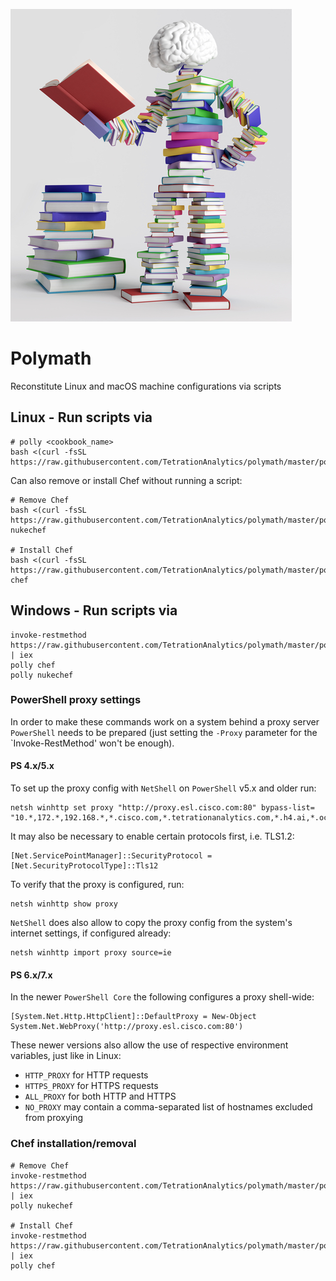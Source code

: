 ![Polly](https://github.com/TetrationAnalytics/polymath/raw/images/polly.jpg "Polly")

# Polymath

Reconstitute Linux and macOS machine configurations via scripts

## Linux - Run scripts via

```
# polly <cookbook_name>
bash <(curl -fsSL https://raw.githubusercontent.com/TetrationAnalytics/polymath/master/polly)
```

Can also remove or install Chef without running a script:

```
# Remove Chef
bash <(curl -fsSL https://raw.githubusercontent.com/TetrationAnalytics/polymath/master/polly) nukechef

# Install Chef
bash <(curl -fsSL https://raw.githubusercontent.com/TetrationAnalytics/polymath/master/polly) chef
```

## Windows - Run scripts via
```
invoke-restmethod https://raw.githubusercontent.com/TetrationAnalytics/polymath/master/polly.ps1 | iex
polly chef
polly nukechef
```
### PowerShell proxy settings

In order to make these commands work on a system behind a proxy server `PowerShell` needs to be prepared (just setting the `-Proxy` parameter for the `Invoke-RestMethod' won't be enough). 

#### PS 4.x/5.x

To set up the proxy config with `NetShell` on `PowerShell` v5.x and older run:
```
netsh winhttp set proxy "http://proxy.esl.cisco.com:80" bypass-list= "10.*,172.*,192.168.*,*.cisco.com,*.tetrationanalytics.com,*.h4.ai,*.ocean.af,*.tet.wtf"
```

It may also be necessary to enable certain protocols first, i.e. TLS1.2:
```
[Net.ServicePointManager]::SecurityProtocol = [Net.SecurityProtocolType]::Tls12
```

To verify that the proxy is configured, run:
```
netsh winhttp show proxy
```

`NetShell` does also allow to copy the proxy config from the system's internet settings, if configured already:
```
netsh winhttp import proxy source=ie
```

#### PS 6.x/7.x

In the newer `PowerShell Core` the following configures a proxy shell-wide:
```
[System.Net.Http.HttpClient]::DefaultProxy = New-Object System.Net.WebProxy('http://proxy.esl.cisco.com:80')
```

These newer versions also allow the use of respective environment variables, just like in Linux:
 - `HTTP_PROXY` for HTTP requests
 - `HTTPS_PROXY` for HTTPS requests
 - `ALL_PROXY` for both HTTP and HTTPS
 - `NO_PROXY` may contain a comma-separated list of hostnames excluded from proxying


### Chef installation/removal

```
# Remove Chef
invoke-restmethod https://raw.githubusercontent.com/TetrationAnalytics/polymath/master/polly.ps1 | iex
polly nukechef

# Install Chef
invoke-restmethod https://raw.githubusercontent.com/TetrationAnalytics/polymath/master/polly.ps1 | iex
polly chef
```
